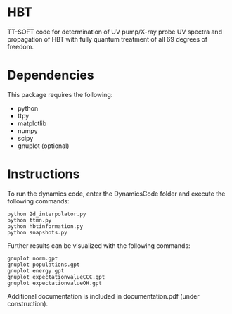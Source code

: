 # HBT

TT-SOFT code for determination of UV pump/X-ray probe UV spectra
 and propagation of HBT with fully quantum treatment of all 69 degrees of freedom.
 
 # Dependencies
 
 This package requires the following:
 
 - python
 - ttpy
 - matplotlib
 - numpy
 - scipy
 - gnuplot (optional)
 
 # Instructions
 
 To run the dynamics code, enter the DynamicsCode folder and execute the following commands:
 
 ```
 python 2d_interpolator.py
 python ttmn.py
 python hbtinformation.py
 python snapshots.py
 ```
 
Further results can be visualized with the following commands:
 
 ```
 gnuplot norm.gpt
 gnuplot populations.gpt
 gnuplot energy.gpt
 gnuplot expectationvalueCCC.gpt
 gnuplot expectationvalueOH.gpt
 ```
 
 Additional documentation is included in documentation.pdf (under construction).
 

